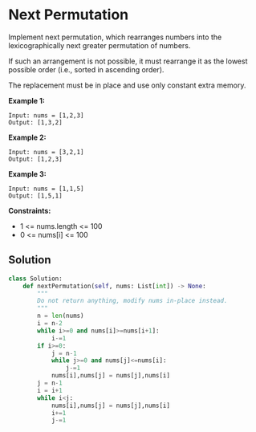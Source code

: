 <h1>Next Permutation</h1>

<p>
Implement next permutation, which rearranges numbers into the lexicographically next greater permutation of numbers.

If such an arrangement is not possible, it must rearrange it as the lowest possible order (i.e., sorted in ascending order).

The replacement must be in place and use only constant extra memory.

</p>

<b>Example 1:</b>

    Input: nums = [1,2,3]
    Output: [1,3,2]
    
<b>Example 2:</b>

    Input: nums = [3,2,1]
    Output: [1,2,3]
    
<b>Example 3:</b>

    Input: nums = [1,1,5]
    Output: [1,5,1]

<b>Constraints:</b>

- 1 <= nums.length <= 100
- 0 <= nums[i] <= 100

<h2>Solution</h2>

```python
class Solution:
    def nextPermutation(self, nums: List[int]) -> None:
        """
        Do not return anything, modify nums in-place instead.
        """
        n = len(nums)
        i = n-2
        while i>=0 and nums[i]>=nums[i+1]:
            i-=1
        if i>=0:
            j = n-1
            while j>=0 and nums[j]<=nums[i]:
                j-=1
            nums[i],nums[j] = nums[j],nums[i]
        j = n-1
        i = i+1
        while i<j:
            nums[i],nums[j] = nums[j],nums[i]
            i+=1
            j-=1
```
